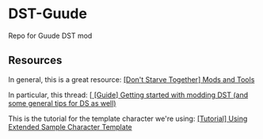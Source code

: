 # DST-Guude
Repo for Guude DST mod

## Resources
In general, this is a great resource: [[Don't Starve Together] Mods and Tools](http://forums.kleientertainment.com/forum/79-dont-starve-together-mods-and-tools/)

In particular, this thread: [[
[Guide] Getting started with modding DST (and some general tips for DS as well)](http://forums.kleientertainment.com/topic/47353-guide-getting-started-with-modding-dst-and-some-general-tips-for-ds-as-well/)

This is the tutorial for the template character we're using: [
[Tutorial] Using Extended Sample Character Template](http://forums.kleientertainment.com/topic/46849-tutorial-using-extended-sample-character-template/)
